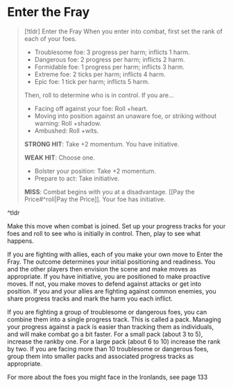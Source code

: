 # Enter the Fray

>[!tldr] Enter the Fray
>When you enter into combat, first set the rank of each of your foes.
>- Troublesome foe: 3 progress per harm; inflicts 1 harm.
>- Dangerous foe: 2 progress per harm; inflicts 2 harm.
>- Formidable foe: 1 progress per harm; inflicts 3 harm.
>- Extreme foe: 2 ticks per harm; inflicts 4 harm.
>- Epic foe: 1 tick per harm; inflicts 5 harm. 
>
>Then, roll to determine who is in control. If you are...
>- Facing off against your foe: Roll +heart.
>- Moving into position against an unaware foe, or striking without warning: Roll +shadow.
>- Ambushed: Roll +wits.
>
>**STRONG HIT**: Take +2 momentum. You have initiative. 
>
>**WEAK HIT**: Choose one.
>- Bolster your position: Take +2 momentum.
>- Prepare to act: Take initiative.
>
>**MISS**: Combat begins with you at a disadvantage. [[Pay the Price#^roll|Pay the Price]]. Your foe has initiative.

^tldr

Make this move when combat is joined. Set up your progress tracks for your foes and roll to see who is initially in control. Then, play to see what happens.

If you are fighting with allies, each of you make your own move to Enter the Fray. The outcome determines your initial positioning and readiness. You and the other players then envision the scene and make moves as appropriate. If you have initiative, you are positioned to make proactive moves. If not, you make moves to defend against attacks or get into position. If you and your allies are fighting against common enemies, you share progress tracks and mark the harm you each inflict.

If you are fighting a group of troublesome or dangerous foes, you can combine them into a single progress track. This is called a pack. Managing your progress against a pack is easier than tracking them as individuals, and will make combat go a bit faster. For a small pack (about 3 to 5), increase the rankby one. For a large pack (about 6 to 10) increase the rank by two. If you are facing more than 10 troublesome or dangerous foes, group them into smaller packs and associated progress tracks as appropriate.

For more about the foes you might face in the Ironlands, see page 133